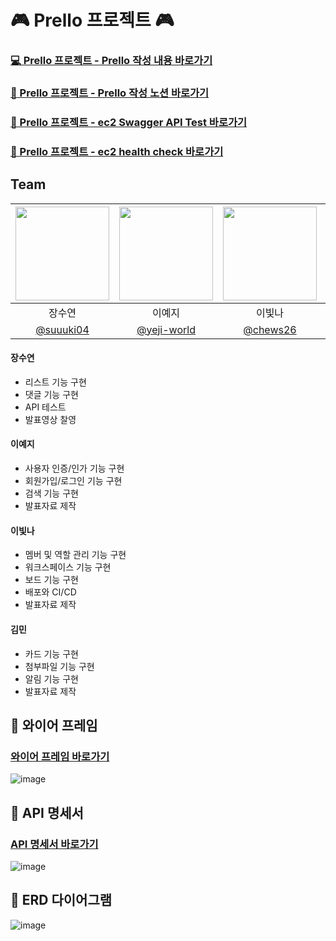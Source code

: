 # 🎮 Prello 프로젝트 🎮
### [💻 Prello 프로젝트 - Prello 작성 내용 바로가기 ](https://github.com/Newbiekk-kkh/GameTalk/tree/master/src/main/java/com/example/gametalk)
### [📓 Prello 프로젝트 - Prello 작성 노션 바로가기](https://www.notion.so/teamsparta/1582dc3ef514814b839ccb431ab82bc5)
### [📓 Prello 프로젝트 - ec2 Swagger API Test 바로가기](http://13.209.241.90:8080/swagger-ui/index.html#/)
### [📓 Prello 프로젝트 - ec2 health check 바로가기](http://13.209.241.90:8080/health)

## Team
|<img src="https://avatars.githubusercontent.com/u/183476422?v=4" width="150" height="150"/>|<img src="https://avatars.githubusercontent.com/u/183330239?v=4" width="150" height="150"/>|<img src="https://avatars.githubusercontent.com/u/112529297?v=4" width="150" height="150"/>|<img src="https://avatars.githubusercontent.com/u/152136532?v=4" width="150" height="150"/>|
|:-:|:-:|:-:|:-:|
|장수연|이예지|이빛나|김민|
|[@suuuki04](https://github.com/suuuki04)|[@yeji-world](https://github.com/yeji-world)|[@chews26](https://github.com/chews26)|[@KM4HS](https://github.com/KM4HS)|

#### 장수연
- 리스트 기능 구현
- 댓글 기능 구현
- API 테스트
- 발표영상 찰영
#### 이예지
- 사용자 인증/인가 기능 구현
- 회원가입/로그인 기능 구현
- 검색 기능 구현
- 발표자료 제작
#### 이빛나
- 멤버 및 역할 관리 기능 구현
- 워크스페이스 기능 구현
- 보드 기능 구현
- 배포와 CI/CD
- 발표자료 제작
#### 김민
- 카드 기능 구현
- 첨부파일 기능 구현
- 알림 기능 구현
- 발표자료 제작

## 📱 와이어 프레임
### [와이어 프레임 바로가기](https://www.figma.com/design/V8hfGML3DA5sioNAYuJMTg/%EB%B6%88%EC%82%AC%EC%A1%B0?node-id=0-1&p=f&t=aLvuUJMgEo1FkYxT-0)
![image](https://github.com/user-attachments/assets/1444f97a-3b1f-4736-b295-4cf2b5af5aa6)

## 📄 API 명세서
### [API 명세서 바로가기](https://www.notion.so/teamsparta/1582dc3ef5148119a0f3fb45b8dac3ec?v=23bc10f997e2411b846459d18070b18d&pvs=4)
![image](https://github.com/user-attachments/assets/5df3ae36-2abc-49d9-ad06-9434f82c1fa1)

## 📅 ERD 다이어그램
![image](https://github.com/user-attachments/assets/da86f03f-ef9f-43cb-b68e-002df4001ca3)
